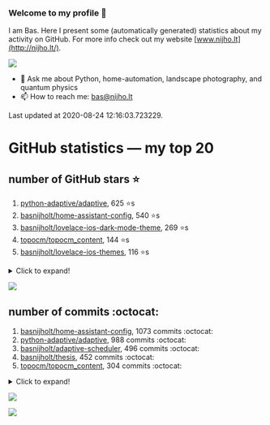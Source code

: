 ### Welcome to my profile 👋

I am Bas. Here I present some (automatically generated) statistics about my activity on GitHub. For more info check out my website [www.nijho.lt](http://nijho.lt/).

![](https://www.nijho.lt/authors/admin/avatar_hu9e60e4b9bc120dfb6a666009f2878da6_182107_250x250_fill_q90_lanczos_center.jpg)

- 💬 Ask me about Python, home-automation, landscape photography, and quantum physics
- 📫 How to reach me: bas@nijho.lt

Last updated at 2020-08-24 12:16:03.723229.

# GitHub statistics — my top 20

## number of GitHub stars ⭐️

1. [python-adaptive/adaptive](https://github.com/python-adaptive/adaptive/), 625 ⭐️s
2. [basnijholt/home-assistant-config](https://github.com/basnijholt/home-assistant-config/), 540 ⭐️s
3. [basnijholt/lovelace-ios-dark-mode-theme](https://github.com/basnijholt/lovelace-ios-dark-mode-theme/), 269 ⭐️s
4. [topocm/topocm_content](https://github.com/topocm/topocm_content/), 144 ⭐️s
5. [basnijholt/lovelace-ios-themes](https://github.com/basnijholt/lovelace-ios-themes/), 116 ⭐️s
<details><summary>Click to expand!</summary>

6. [python-kasa/python-kasa](https://github.com/python-kasa/python-kasa/), 87 ⭐️s
7. [basnijholt/home-assistant-macbook-touch-bar](https://github.com/basnijholt/home-assistant-macbook-touch-bar/), 45 ⭐️s
8. [kwant-project/kwant](https://github.com/kwant-project/kwant/), 43 ⭐️s
9. [basnijholt/aiokef](https://github.com/basnijholt/aiokef/), 12 ⭐️s
10. [basnijholt/instacron](https://github.com/basnijholt/instacron/), 10 ⭐️s
11. [basnijholt/thesis-cover](https://github.com/basnijholt/thesis-cover/), 10 ⭐️s
12. [basnijholt/adaptive-scheduler](https://github.com/basnijholt/adaptive-scheduler/), 9 ⭐️s
13. [basnijholt/iOSMessageExport](https://github.com/basnijholt/iOSMessageExport/), 9 ⭐️s
14. [basnijholt/lovelace-ios-light-mode-theme](https://github.com/basnijholt/lovelace-ios-light-mode-theme/), 6 ⭐️s
15. [kwant-project/kwant-tutorial-2016](https://github.com/kwant-project/kwant-tutorial-2016/), 6 ⭐️s
16. [basnijholt/ipynb_git_filters](https://github.com/basnijholt/ipynb_git_filters/), 5 ⭐️s
17. [basnijholt/molecular-dynamics-Python](https://github.com/basnijholt/molecular-dynamics-Python/), 5 ⭐️s
18. [basnijholt/orbitalfield](https://github.com/basnijholt/orbitalfield/), 5 ⭐️s
19. [basnijholt/thesis](https://github.com/basnijholt/thesis/), 5 ⭐️s
20. [basnijholt/media_player.kef](https://github.com/basnijholt/media_player.kef/), 4 ⭐️s

</details>

![](https://github.com/basnijholt/basnijholt/raw/master/stars_over_time.png)

## number of commits :octocat:

1. [basnijholt/home-assistant-config](https://github.com/basnijholt/home-assistant-config/), 1073 commits :octocat:
2. [python-adaptive/adaptive](https://github.com/python-adaptive/adaptive/), 988 commits :octocat:
3. [basnijholt/adaptive-scheduler](https://github.com/basnijholt/adaptive-scheduler/), 496 commits :octocat:
4. [basnijholt/thesis](https://github.com/basnijholt/thesis/), 452 commits :octocat:
5. [topocm/topocm_content](https://github.com/topocm/topocm_content/), 304 commits :octocat:
<details><summary>Click to expand!</summary>

6. [basnijholt/aiokef](https://github.com/basnijholt/aiokef/), 245 commits :octocat:
7. [conda-forge/staged-recipes](https://github.com/conda-forge/staged-recipes/), 225 commits :octocat:
8. [python-adaptive/paper](https://github.com/python-adaptive/paper/), 198 commits :octocat:
9. [ohld/igbot](https://github.com/ohld/igbot/), 191 commits :octocat:
10. [basnijholt/spin-orbit-nanowires](https://github.com/basnijholt/spin-orbit-nanowires/), 189 commits :octocat:
11. [home-assistant/core](https://github.com/home-assistant/core/), 179 commits :octocat:
12. [basnijholt/media_player.kef](https://github.com/basnijholt/media_player.kef/), 156 commits :octocat:
13. [basnijholt/hpc05](https://github.com/basnijholt/hpc05/), 151 commits :octocat:
14. [basnijholt/lovelace-ios-themes](https://github.com/basnijholt/lovelace-ios-themes/), 138 commits :octocat:
15. [basnijholt/instacron](https://github.com/basnijholt/instacron/), 115 commits :octocat:
16. [basnijholt/nijho.lt](https://github.com/basnijholt/nijho.lt/), 113 commits :octocat:
17. [basnijholt/lovelace-ios-dark-mode-theme](https://github.com/basnijholt/lovelace-ios-dark-mode-theme/), 71 commits :octocat:
18. [basnijholt/lovelace-ios-light-mode-theme](https://github.com/basnijholt/lovelace-ios-light-mode-theme/), 65 commits :octocat:
19. [basnijholt/home-assistant-macbook-touch-bar](https://github.com/basnijholt/home-assistant-macbook-touch-bar/), 63 commits :octocat:
20. [basnijholt/yaml2bib](https://github.com/basnijholt/yaml2bib/), 57 commits :octocat:

</details>

![](https://github.com/basnijholt/basnijholt/raw/master/commits_per_hour.png)

![](https://github.com/basnijholt/basnijholt/raw/master/commits_per_weekday.png)

